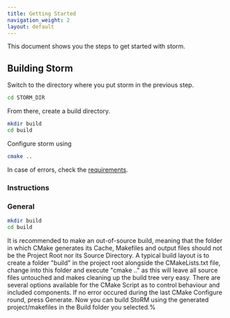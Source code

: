 ```yaml
---
title: Getting Started
navigation_weight: 2
layout: default
---
```


This document shows you the steps to get started with storm.




## Building Storm

Switch to the directory where you put storm in the previous step.

```bash
cd STORM_DIR
```

From there, create a build directory.

```bash
mkdir build
cd build
```

Configure storm using 

```bash
cmake ..
```


In case of errors, check the [requirements](requirements.html).







### Instructions

### General

```bash
mkdir build
cd build
``` 

It is recommended to make an out-of-source build, meaning that the folder in which CMake generates its Cache, Makefiles and output files should not be the Project Root nor its Source Directory.
A typical build layout is to create a folder "build" in the project root alongside the CMakeLists.txt file, change into this folder and execute "cmake .." as this will leave all source files untouched
and makes cleaning up the build tree very easy.
There are several options available for the CMake Script as to control behaviour and included components.
If no error occured during the last CMake Configure round, press Generate.
Now you can build StoRM using the generated project/makefiles in the Build folder you selected.%                
